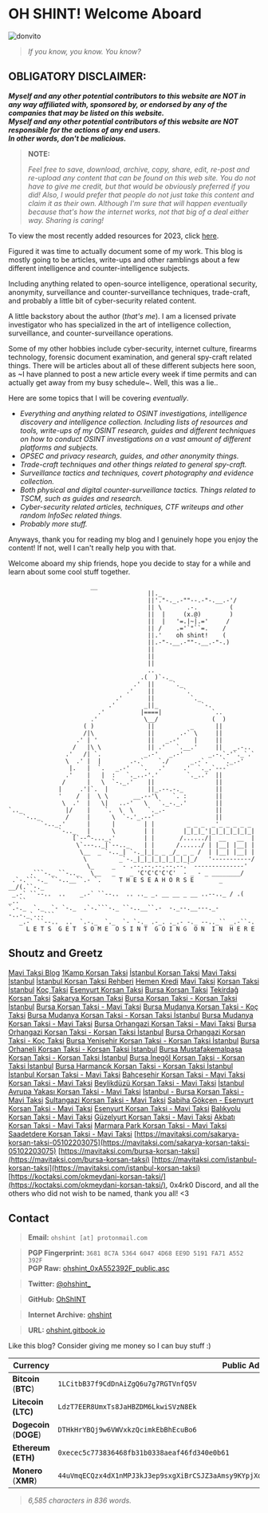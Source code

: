 # **OH SHINT! Welcome Aboard**

![donvito](Contact/donvito.png)

> _If you know, you know. You know?_
>


## **OBLIGATORY DISCLAIMER:**

***Myself and any other potential contributors to this website are NOT in any way affiliated with, sponsored by, or endorsed by any of the companies that may be listed on this website.  
Myself and any other potential contributors of this website are NOT responsible for the actions of any end users.***  
***In other words, don't be malicious.***


> **NOTE:**
> 
> *Feel free to save, download, archive, copy, share, edit, re-post and re-upload any content that can be found on this web site. You do not have to give me credit, but that would be obviously preferred if you did! Also, I would prefer that people do not just take this content and claim it as their own. Although I'm sure that will happen eventually because that's how the internet works, not that big of a deal either way. Sharing is caring!*

To view the most recently added resources for 2023, click [here](https://github.com/OhShINT/ohshint.gitbook.io/blob/main/Lists_of_OSINT_Web_Resources/2023-Recently-Added-Resources_ohshint.md).

Figured it was time to actually document some of my work. This blog is mostly going to be articles, write-ups and other ramblings about a few different intelligence and counter-intelligence subjects.

Including anything related to open-source intelligence, operational security, anonymity, surveillance and counter-surveillance techniques, trade-craft, and probably a little bit of cyber-security related content. 

A little backstory about the author (_that's me_). I am a licensed private investigator who has specialized in the art of intelligence collection, surveillance, and counter-surveillance operations. 

Some of my other hobbies include cyber-security, internet culture, firearms technology, forensic document examination, and general spy-craft related things. There will be articles about all of these different subjects here soon, as ~I have planned to post a new article every week if time permits and can actually get away from my busy schedule~. Well, this was a lie..

Here are some topics that I will be covering *eventually*.

- *Everything and anything related to OSINT investigations, intelligence discovery and intelligence collection. Including lists of resources and tools, write-ups of my OSINT research, guides and different techniques on how to conduct OSINT investigations on a vast amount of different platforms and subjects.*
- *OPSEC and privacy research, guides, and other anonymity things.*
- *Trade-craft techniques and other things related to general spy-craft.*
- *Surveillance tactics and techniques, covert photography and evidence collection.*
- *Both physical and digital counter-surveillance tactics. Things related to TSCM, such as guides and research.*
- *Cyber-security related articles, techniques, CTF writeups and other random InfoSec related things.*
- *Probably more stuff.*

Anyways, thank you for reading my blog and I genuinely hope you enjoy the content! If not, well I can't really help you with that. 

Welcome aboard my ship friends, hope you decide to stay for a while and learn about some cool stuff together.

```
				       __
                                       ||._
                                       ||'."-._.-""--.-"-.__.-'/
                                       || \       .-.         (
                                       ||  |     (x.@)        )
                                       ||  |   '=.|~|.='     /
                                       || /    .='`"``=.    /
                                       ||.'    oh shint!    (
                                       ||.-"-.__.-""-.__.-"-.)
                                       ||
                                       ||
                                       ||
                                       ..
                                     .(  )`-._
                                   .'  ||     `._
                                 .'    ||        `.
                              .'       ||          `._
                            .'        _||_            `-.
                         .'          |====|              `..
                       .'             \__/               (  )
                     ( )               ||          _      ||
                     /|\               ||       .-` \     ||
                   .' | '              ||   _.-'    |     ||
                  /   |\ \             || .'   `.__.'     ||   _.-..
                .'   /| `.            _.-'   _.-'       _.-.`-'`._`.`
                \  .' |  |        .-.`    `./      _.-`.    `._.-'
                 |.   |  `.   _.-'   `.   .'     .'  `._.`---`
                .'    |   |  :   `._..-'.'        `._..'  ||
               /      |   \  `-._.'    ||                 ||
              |     .'|`.  |           ||_.--.-._         ||
              '    /  |  \ \       __.--'\    `. :        ||
               \  .'  |   \|   ..-'   \   `._-._.'        ||
`.._            |/    |    `.  \  \    `._.-              ||
    `-.._       /     |      \  `-.'_.--'                 ||
         `-.._.'      |      |        | |         _ _ _  _'_ _ _ _ _
              `-.._   |      \        | |        |_|_|_'|_|_|_|_|_|_|
                  [`--^-..._.'        | |       /....../|  __   __  |
                   \`---.._|`--.._    | |      /....../ | |__| |__| |
                    \__  _ `-.._| `-._|_|_ _ _/_ _ _ /  | |__| |__| |
                     \         _`-._|_|_|_|_|_|_|_|_/   '-----------/
                      \_     _  - .--.--.--.--.--.` --------------'
      .```-._ ``-.._   \__   _    _ 'C'C'C'C'C'  - _ - _ ________/
 .`-.```-._ ``-..__``.- `.     T H E S E A H O R S E       _  __/(.``-._ 
 _.-` ``--..  ..    _.-` ``--..  .. .._ _. __ __ _ __ ..--.._ / .( _..`` 
`.-._  `._  `- `-._  .`-.```-._ ``-..__``.-  -._--.__---._--..-._`...```   
   _.-` ``--..  ..  `.-._  `._  `- `-._ .-_. ._.- -._ --.._`` _.-``-.
     L E T S  G E T  S O M E  O S I N T  G O I N G  O N  I N  H E R E
```

## Shoutz and Greetz

[Mavi Taksi Blog](https://mavitaksi.blogspot.com/)
[1Kamp Korsan Taksi](https://1kamp.com/istanbul-korsan-taksi/)
[İstanbul Korsan Taksi](https://istanbul-korsan-taksi.renderforestsites.com/)
[Mavi Taksi İstanbul](https://mavitaksiist.wixsite.com/istanbul-ulasim)
[İstanbul Korsan Taksi Rehberi](https://sites.google.com/view/istanbulkorsantaksirehberi/)
[Hemen Kredi](https://hemenkredi.org/)
[Mavi Taksi](https://mavitaksi.com/)
[Korsan Taksi İstanbul](https://korsantaksiistanbul.com/)
[Koç Taksi](https://koctaksi.com)
[Esenyurt Korsan Taksi](https://esenyurtkorsantaksici.blog)
[Bursa Korsan Taksi](https://mavitaksi.com/bursa-korsan-taksi)
[Tekirdağ Korsan Taksi](https://mavitaksi.com/tekirdag-korsan-taksi)
[Sakarya Korsan Taksi](https://mavitaksi.com/sakarya-korsan-taksi)
[Bursa Korsan Taksi - Korsan Taksi İstanbul](https://korsantaksiistanbul.com/bursa-korsan-taksi/)
[Bursa Korsan Taksi - Mavi Taksi](https://mavitaksi.com/bursa-korsan-taksi)
[Bursa Mudanya Korsan Taksi - Koç Taksi](https://koctaksi.com/tag/bursa-mudanya-korsan-taksi/)
[Bursa Mudanya Korsan Taksi - Korsan Taksi İstanbul](https://korsantaksiistanbul.com/bursa-mudanya-korsan-taksi/)
[Bursa Mudanya Korsan Taksi - Mavi Taksi](https://mavitaksi.com/tag/bursa-mudanya-korsan-taksi)
[Bursa Orhangazi Korsan Taksi - Mavi Taksi](https://mavitaksi.com/tag/bursa-orhangazi-korsan-taksi)
[Bursa Orhangazi Korsan Taksi - Korsan Taksi İstanbul](https://korsantaksiistanbul.com/bursa-orhangazi-korsan-taksi/)
[Bursa Orhangazi Korsan Taksi - Koç Taksi](https://koctaksi.com/tag/bursa-orhangazi-korsan-taksi/)
[Bursa Yenişehir Korsan Taksi - Korsan Taksi İstanbul](https://korsantaksiistanbul.com/bursa-yenisehir-korsan-taksi/)
[Bursa Orhaneli Korsan Taksi - Korsan Taksi İstanbul](https://korsantaksiistanbul.com/bursa-orhaneli-korsan-taksi/)
[Bursa Mustafakemalpaşa Korsan Taksi - Korsan Taksi İstanbul](https://korsantaksiistanbul.com/bursa-mustafakemalpasa-korsan-taksi/)
[Bursa İnegöl Korsan Taksi - Korsan Taksi İstanbul](https://korsantaksiistanbul.com/bursa-inegol-korsan-taksi/)
[Bursa Harmancık Korsan Taksi - Korsan Taksi İstanbul](https://korsantaksiistanbul.com/bursa-harmancik-korsan-taksi/)
[İstanbul Korsan Taksi - Mavi Taksi](https://mavitaksi.com/korsan-taksi-istanbul)
[Bahçeşehir Korsan Taksi - Mavi Taksi](https://mavitaksi.com/bahcesehir-korsan-taksi-05102203075)
[Korsan Taksi - Mavi Taksi](https://mavitaksi.com/korsan-taksi)
[Beylikdüzü Korsan Taksi - Mavi Taksi](https://mavitaksi.com/beylikduzu-korsan-taksi)
[İstanbul Avrupa Yakası Korsan Taksi - Mavi Taksi](https://mavitaksi.com/istanbul-avrupa-yakasi-korsan-taksi)
[İstanbul - Bursa Korsan Taksi - Mavi Taksi](https://mavitaksi.com/istanbul-ile-bursa-arasi-korsan-taksi-05102203075)
[Sultangazi Korsan Taksi - Mavi Taksi](https://mavitaksi.com/sultangazi-korsan-taksi)
[Sabiha Gökçen - Esenyurt Korsan Taksi - Mavi Taksi](https://mavitaksi.com/sabiha-gokcen-havalimani-ndan-esenyurt-a-korsan-taksi)
[Esenyurt Korsan Taksi - Mavi Taksi](https://mavitaksi.com/korsan-taksi-esenyurt)
[Balıkyolu Korsan Taksi - Mavi Taksi](https://mavitaksi.com/balikyolu-korsan-taksi)
[Güzelyurt Korsan Taksi - Mavi Taksi](https://mavitaksi.com/guzelyurt-korsan-taksi)
[Akbatı Korsan Taksi - Mavi Taksi](https://mavitaksi.com/akbati-korsan-taksi)
[Marmara Park Korsan Taksi - Mavi Taksi](https://mavitaksi.com/marmarapark-korsan-taksi)
[Saadetdere Korsan Taksi - Mavi Taksi](https://mavitaksi.com/saadetdere-korsan-taksi)
[https://mavitaksi.com/sakarya-korsan-taksi-05102203075](https://mavitaksi.com/sakarya-korsan-taksi-05102203075)
[https://mavitaksi.com/bursa-korsan-taksi](https://mavitaksi.com/bursa-korsan-taksi)
[https://mavitaksi.com/istanbul-korsan-taksi](https://mavitaksi.com/istanbul-korsan-taksi)
[https://koctaksi.com/okmeydani-korsan-taksi/](https://koctaksi.com/okmeydani-korsan-taksi/), 0x4rk0 Discord, and all the others who did not wish to be named, thank you all! <3

## **Contact**

> **Email:** `ohshint [at] protonmail.com`

> **PGP Fingerprint:** `3681 8C7A 5364 6047 4D68 EE9D 5191 FA71 A552 392F`   
> **PGP Raw:** [ohshint_0xA552392F_public.asc](https://raw.githubusercontent.com/OhShINT/ohshint.gitbook.io/main/Contact/ohshint_0xA552392F_public.asc)

> **Twitter:** [@ohshint_](https://twitter.com/mavitaksi)

> **GitHub:** [OhShINT](https://github.com/ohshint) 

> **Internet Archive:** [ohshint](https://archive.org/details/@ohshint)

> **URL:** [ohshint.gitbook.io](https://kctaksi.wixsite.com/koctaksi)

Like this blog? Consider giving me money so I can buy stuff :)

| Currency                | Public Address                                               |
| ----------------------- | ------------------------------------------------------------ |
| **Bitcoin** (**BTC**)   | `1LCitbB37f9CdDnAiZgQ6u7g7RGTVnfQ5V`                         |
| **Litecoin (LTC)**      | `LdzT7EER8UmxTs8JaHBZDM6LkwiSVzN8Ek`                         |
| **Dogecoin** (**DOGE**) | `DTHkHrYBQj9w6VWVxkzQcimkEbBhEcuBo6`                         |
| **Ethereum (ETH)**      | `0xecec5c773836468fb31b0338aeaf46fd340e0b61`                 |
| **Monero** (**XMR**)    | `44uVmqECQzx4dX1nMPJ3kJ3ep9sxgXiBrCSJZ3aAmsy9KYpjXoeq7ivPyQxW1BNnx9MiwuH3nZNPPBU76mndoNwaQSUMbFf` |

> *6,585 characters in 836 words.*
